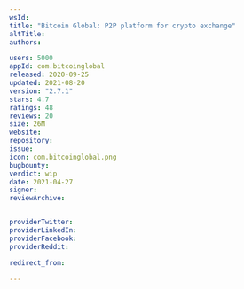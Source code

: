 ```yaml
---
wsId: 
title: "Bitcoin Global: P2P platform for crypto exchange"
altTitle: 
authors:

users: 5000
appId: com.bitcoinglobal
released: 2020-09-25
updated: 2021-08-20
version: "2.7.1"
stars: 4.7
ratings: 48
reviews: 20
size: 26M
website: 
repository: 
issue: 
icon: com.bitcoinglobal.png
bugbounty: 
verdict: wip
date: 2021-04-27
signer: 
reviewArchive:


providerTwitter: 
providerLinkedIn: 
providerFacebook: 
providerReddit: 

redirect_from:

---
```



